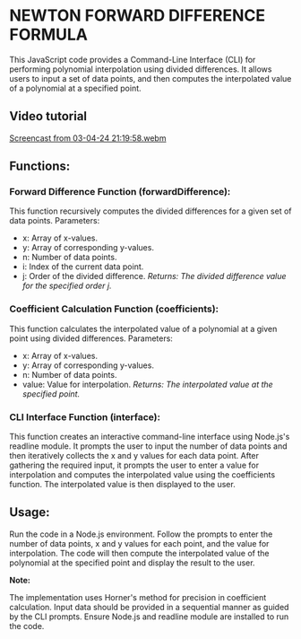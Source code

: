 
# NEWTON FORWARD DIFFERENCE FORMULA

This JavaScript code provides a Command-Line Interface (CLI) for performing polynomial interpolation using divided differences. It allows users to input a set of data points, and then computes the interpolated value of a polynomial at a specified point.

## Video tutorial
[Screencast from 03-04-24 21:19:58.webm](https://github.com/Mulu007/Newton-Forward-Difference-Interpolation-Formula/assets/110171336/fe8c9369-57d5-400d-89c6-2e78f11a2aab)

## Functions:

### Forward Difference Function (forwardDifference):

This function recursively computes the divided differences for a given set of data points. 
Parameters:
* x: Array of x-values.
* y: Array of corresponding y-values.
* n: Number of data points.
* i: Index of the current data point.
* j: Order of the divided difference.
_Returns: The divided difference value for the specified order j._

### Coefficient Calculation Function (coefficients):

This function calculates the interpolated value of a polynomial at a given point using divided differences.
Parameters:
* x: Array of x-values.
* y: Array of corresponding y-values.
* n: Number of data points.
* value: Value for interpolation.
_Returns: The interpolated value at the specified point._

### CLI Interface Function (interface):

This function creates an interactive command-line interface using Node.js's readline module.
It prompts the user to input the number of data points and then iteratively collects the x and y values for each data point.
After gathering the required input, it prompts the user to enter a value for interpolation and computes the interpolated value using the coefficients function.
The interpolated value is then displayed to the user.

## Usage:

Run the code in a Node.js environment.
Follow the prompts to enter the number of data points, x and y values for each point, and the value for interpolation.
The code will then compute the interpolated value of the polynomial at the specified point and display the result to the user.

**Note:**

The implementation uses Horner's method for precision in coefficient calculation.
Input data should be provided in a sequential manner as guided by the CLI prompts.
Ensure Node.js and readline module are installed to run the code.





